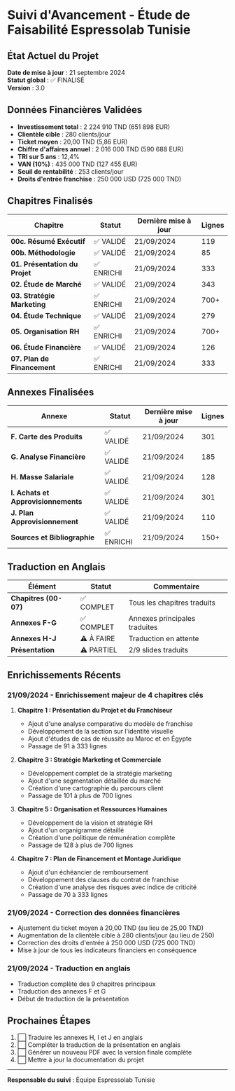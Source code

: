 # Suivi d'Avancement - Étude de Faisabilité Espressolab Tunisie

## État Actuel du Projet

**Date de mise à jour** : 21 septembre 2024  
**Statut global** : ✅ FINALISÉ  
**Version** : 3.0

## Données Financières Validées

- **Investissement total** : 2 224 910 TND (651 898 EUR)
- **Clientèle cible** : 280 clients/jour
- **Ticket moyen** : 20,00 TND (5,86 EUR)
- **Chiffre d'affaires annuel** : 2 016 000 TND (590 688 EUR)
- **TRI sur 5 ans** : 12,4%
- **VAN (10%)** : 435 000 TND (127 455 EUR)
- **Seuil de rentabilité** : 253 clients/jour
- **Droits d'entrée franchise** : 250 000 USD (725 000 TND)

## Chapitres Finalisés

| Chapitre | Statut | Dernière mise à jour | Lignes |
|----------|--------|----------------------|--------|
| **00c. Résumé Exécutif** | ✅ VALIDÉ | 21/09/2024 | 119 |
| **00b. Méthodologie** | ✅ VALIDÉ | 21/09/2024 | 85 |
| **01. Présentation du Projet** | ✅ ENRICHI | 21/09/2024 | 333 |
| **02. Étude de Marché** | ✅ VALIDÉ | 21/09/2024 | 343 |
| **03. Stratégie Marketing** | ✅ ENRICHI | 21/09/2024 | 700+ |
| **04. Étude Technique** | ✅ VALIDÉ | 21/09/2024 | 279 |
| **05. Organisation RH** | ✅ ENRICHI | 21/09/2024 | 700+ |
| **06. Étude Financière** | ✅ VALIDÉ | 21/09/2024 | 126 |
| **07. Plan de Financement** | ✅ ENRICHI | 21/09/2024 | 333 |

## Annexes Finalisées

| Annexe | Statut | Dernière mise à jour | Lignes |
|--------|--------|----------------------|--------|
| **F. Carte des Produits** | ✅ VALIDÉ | 21/09/2024 | 301 |
| **G. Analyse Financière** | ✅ VALIDÉ | 21/09/2024 | 185 |
| **H. Masse Salariale** | ✅ VALIDÉ | 21/09/2024 | 128 |
| **I. Achats et Approvisionnements** | ✅ VALIDÉ | 21/09/2024 | 301 |
| **J. Plan Approvisionnement** | ✅ VALIDÉ | 21/09/2024 | 110 |
| **Sources et Bibliographie** | ✅ ENRICHI | 21/09/2024 | 150+ |

## Traduction en Anglais

| Élément | Statut | Commentaire |
|---------|--------|-------------|
| **Chapitres (00-07)** | ✅ COMPLET | Tous les chapitres traduits |
| **Annexes F-G** | ✅ COMPLET | Annexes principales traduites |
| **Annexes H-J** | ⚠️ À FAIRE | Traduction en attente |
| **Présentation** | ⚠️ PARTIEL | 2/9 slides traduits |

## Enrichissements Récents

### 21/09/2024 - Enrichissement majeur de 4 chapitres clés

1. **Chapitre 1 : Présentation du Projet et du Franchiseur**
   - Ajout d'une analyse comparative du modèle de franchise
   - Développement de la section sur l'identité visuelle
   - Ajout d'études de cas de réussite au Maroc et en Égypte
   - Passage de 91 à 333 lignes

2. **Chapitre 3 : Stratégie Marketing et Commerciale**
   - Développement complet de la stratégie marketing
   - Ajout d'une segmentation détaillée du marché
   - Création d'une cartographie du parcours client
   - Passage de 101 à plus de 700 lignes

3. **Chapitre 5 : Organisation et Ressources Humaines**
   - Développement de la vision et stratégie RH
   - Ajout d'un organigramme détaillé
   - Création d'une politique de rémunération complète
   - Passage de 128 à plus de 700 lignes

4. **Chapitre 7 : Plan de Financement et Montage Juridique**
   - Ajout d'un échéancier de remboursement
   - Développement des clauses du contrat de franchise
   - Création d'une analyse des risques avec indice de criticité
   - Passage de 70 à 333 lignes

### 21/09/2024 - Correction des données financières

- Ajustement du ticket moyen à 20,00 TND (au lieu de 25,00 TND)
- Augmentation de la clientèle cible à 280 clients/jour (au lieu de 250)
- Correction des droits d'entrée à 250 000 USD (725 000 TND)
- Mise à jour de tous les indicateurs financiers en conséquence

### 21/09/2024 - Traduction en anglais

- Traduction complète des 9 chapitres principaux
- Traduction des annexes F et G
- Début de traduction de la présentation

## Prochaines Étapes

1. ⬜ Traduire les annexes H, I et J en anglais
2. ⬜ Compléter la traduction de la présentation en anglais
3. ⬜ Générer un nouveau PDF avec la version finale complète
4. ⬜ Mettre à jour la documentation du projet

---

**Responsable du suivi** : Équipe Espressolab Tunisie

